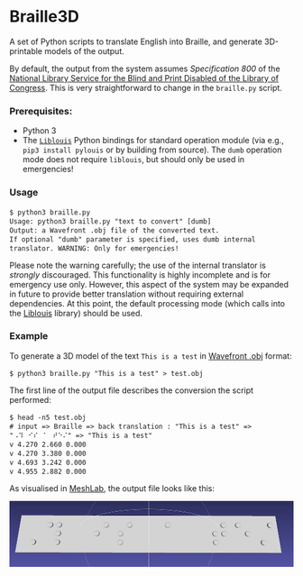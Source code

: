 # Braille3D

A set of Python scripts to translate English into Braille, and generate 3D-printable models of the output.

By default, the output from the system assumes *Specification 800* of the [National Library Service for the Blind and Print Disabled of the Library of Congress](https://www.loc.gov/nls/). This is very straightforward to change in the `braille.py` script.


### Prerequisites:

- Python 3
- The [`Liblouis`](http://liblouis.org/) Python bindings for standard operation module (via e.g., `pip3 install pylouis` or by building from source). The `dumb` operation mode does not require `liblouis`, but should only be used in emergencies!

### Usage

```
$ python3 braille.py
Usage: python3 braille.py "text to convert" [dumb]
Output: a Wavefront .obj file of the converted text.
If optional "dumb" parameter is specified, uses dumb internal translator. WARNING: Only for emergencies!
```

Please note the warning carefully; the use of the internal translator is *strongly* discouraged. This functionality is highly incomplete and is for emergency use only. However, this aspect of the system may be expanded in future to provide better translation without requiring external dependencies. At this point, the default processing mode (which calls into the [Liblouis](http://liblouis.org/) library) should be used.

### Example

To generate a 3D model of the text `This is a test` in [Wavefront .obj](https://en.wikipedia.org/wiki/Wavefront_.obj_file) format:

```
$ python3 braille.py "This is a test" > test.obj
```

The first line of the output file describes the conversion the script performed:

```
$ head -n5 test.obj
# input => Braille => back translation : "This is a test" => "⠠⠹⠀⠊⠎⠀⠁⠀⠞⠑⠌" => "This is a test"
v 4.270 2.660 0.000
v 4.270 3.380 0.000
v 4.693 3.242 0.000
v 4.955 2.882 0.000
```

As visualised in [MeshLab](https://www.meshlab.net), the output file looks like this:

![Combined texture for Grand Canyon model](test.jpg)
